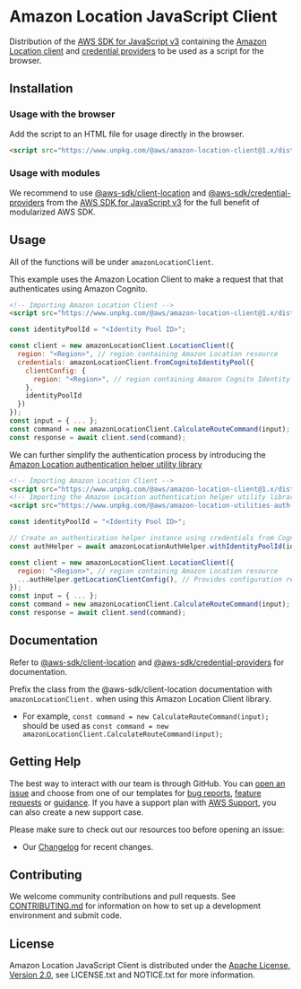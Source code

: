 # Amazon Location JavaScript Client

Distribution of the [AWS SDK for JavaScript v3](https://github.com/aws/aws-sdk-js-v3) containing the [Amazon Location client](https://docs.aws.amazon.com/AWSJavaScriptSDK/v3/latest/Package/-aws-sdk-client-location/) and [credential providers](https://docs.aws.amazon.com/AWSJavaScriptSDK/v3/latest/Package/-aws-sdk-credential-providers/) to be used as a script for the browser.

## Installation

### Usage with the browser

Add the script to an HTML file for usage directly in the browser.

```html
<script src="https://www.unpkg.com/@aws/amazon-location-client@1.x/dist/amazonLocationClient.js"></script>
```

### Usage with modules

We recommend to use [@aws-sdk/client-location](https://docs.aws.amazon.com/AWSJavaScriptSDK/v3/latest/Package/-aws-sdk-client-location/) and [@aws-sdk/credential-providers](https://docs.aws.amazon.com/AWSJavaScriptSDK/v3/latest/Package/-aws-sdk-credential-providers/) from the [AWS SDK for JavaScript v3](https://github.com/aws/aws-sdk-js-v3) for the full benefit of modularized AWS SDK.

## Usage

All of the functions will be under `amazonLocationClient`.

This example uses the Amazon Location Client to make a request that that authenticates using Amazon Cognito.

```html
<!-- Importing Amazon Location Client -->
<script src="https://www.unpkg.com/@aws/amazon-location-client@1.x/dist/amazonLocationClient.js"></script>
```

```javascript
const identityPoolId = "<Identity Pool ID>";

const client = new amazonLocationClient.LocationClient({
  region: "<Region>", // region containing Amazon Location resource
  credentials: amazonLocationClient.fromCognitoIdentityPool({
    clientConfig: {
      region: "<Region>", // region containing Amazon Cognito Identity Pool
    },
    identityPoolId
  })
});
const input = { ... };
const command = new amazonLocationClient.CalculateRouteCommand(input);
const response = await client.send(command);
```

We can further simplify the authentication process by introducing the [Amazon Location authentication helper utility library](https://github.com/aws-geospatial/amazon-location-utilities-auth-helper-js)

```html
<!-- Importing Amazon Location Client -->
<script src="https://www.unpkg.com/@aws/amazon-location-client@1.x/dist/amazonLocationClient.js"></script>
<!-- Importing the Amazon Location authentication helper utility library -->
<script src="https://www.unpkg.com/@aws/amazon-location-utilities-auth-helper@1.x/dist/amazonLocationAuthHelper.js"></script>
```

```javascript
const identityPoolId = "<Identity Pool ID>";

// Create an authentication helper instance using credentials from Cognito
const authHelper = await amazonLocationAuthHelper.withIdentityPoolId(identityPoolId);

const client = new amazonLocationClient.LocationClient({
  region: "<Region>", // region containing Amazon Location resource
  ...authHelper.getLocationClientConfig(), // Provides configuration required to make requests to Amazon Location
});
const input = { ... };
const command = new amazonLocationClient.CalculateRouteCommand(input);
const response = await client.send(command);
```

## Documentation

Refer to [@aws-sdk/client-location](https://docs.aws.amazon.com/AWSJavaScriptSDK/v3/latest/Package/-aws-sdk-client-location/) and [@aws-sdk/credential-providers](https://docs.aws.amazon.com/AWSJavaScriptSDK/v3/latest/Package/-aws-sdk-credential-providers/) for documentation.

Prefix the class from the @aws-sdk/client-location documentation with `amazonLocationClient.` when using this Amazon Location Client library.

- For example, `const command = new CalculateRouteCommand(input);` should be used as `const command = new amazonLocationClient.CalculateRouteCommand(input);`

## Getting Help

The best way to interact with our team is through GitHub.
You can [open an issue](https://github.com/aws-geospatial/amazon-location-client-js/issues/new/choose) and choose from one of our templates for
[bug reports](https://github.com/aws-geospatial/amazon-location-client-js/issues/new?assignees=&labels=bug%2C+needs-triage&template=---bug-report.md&title=),
[feature requests](https://github.com/aws-geospatial/amazon-location-client-js/issues/new?assignees=&labels=feature-request&template=---feature-request.md&title=)
or [guidance](https://github.com/aws-geospatial/amazon-location-client-js/issues/new?assignees=&labels=guidance%2C+needs-triage&template=---questions---help.md&title=).
If you have a support plan with [AWS Support](https://aws.amazon.com/premiumsupport/), you can also create a new support case.

Please make sure to check out our resources too before opening an issue:

- Our [Changelog](https://github.com/aws-geospatial/amazon-location-client-js/blob/master/CHANGELOG.md) for recent changes.

## Contributing

We welcome community contributions and pull requests. See [CONTRIBUTING.md](https://github.com/aws-geospatial/amazon-location-client-js/blob/master/CONTRIBUTING.md) for information on how to set up a development environment and submit code.

## License

Amazon Location JavaScript Client is distributed under the
[Apache License, Version 2.0](http://www.apache.org/licenses/LICENSE-2.0),
see LICENSE.txt and NOTICE.txt for more information.
